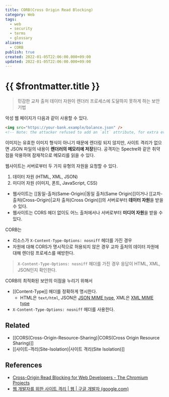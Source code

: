 ```yaml
---
title: CORB(Cross Origin Read Blocking)
category: Web
tags:
  - web
  - security
  - terms
  - glossary
aliases:
  - CORB
publish: true
created: 2022-01-05T22:06:00.000+09:00
updated: 2022-01-05T22:06:00.000+09:00
---
```


# {{ $frontmatter.title }}

> 민감한 교차 출처 데이터 자원이 렌더러 프로세스에 도달하지 못하게 하는 보안 기법

악성 웹 페이지가 다음과 같이 사용할 수 있다.

```html
<img src="https://your-bank.example/balance.json" />
<!-- Note: the attacker refused to add an `alt` attribute, for extra evil points. -->
```

이미지는 유효한 이미지 형식이 아니기 때문에 렌더링 되지 않지만, 사이트 격리가 없으면 JSON 파일의 내용이 **렌더러의 메모리에 저장**된다. 공격자는 Spectre와 같은 취약점을 악용하여 잠재적으로 메모리를 읽을 수 있다.

웹사이트는 서버로부터 두 가지 유형의 자원을 요청할 수 있다.

1. 데이터 자원 (HTML, XML, JSON)
2. 미디어 자원 (이미지, 폰트, JavaScript, CSS)

- 웹사이트는 [[동일-출처(Same-Origin)|동일 출처(Same Origin)]]이거나 [[교차-출처(Cross-Origin)|교차 출처(Cross Origin)]]의 서버로부터 **데이터 자원**을 받을 수 있다.
- 웹사이트는 CORS 헤더 없이도 어느 출처에서나 서버로부터 **미디어 자원**을 받을 수 있다.

CORB는

- 리소스가 `X-Content-Type-Options: nosniff` 헤더를 가진 경우
- 자원에 대해 CORS가 명시적으로 허용되지 않은 경우
  교차 출처의 데이터 자원에 대해 렌더링 프로세스를 예방한다.

> `X-Content-Type-Options: nosniff` 헤더를 가진 경우 응답이 HTML, XML, JSON인지 확인한다.

CORB의 최적화된 보안의 이점을 누리기 위해서

- [[Content-Type]] 헤더를 정확하게 명시한다.
  - HTML은 `text/html`, JSON은 [JSON MIME type](https://mimesniff.spec.whatwg.org/#json-mime-type), XML은 [XML MIME type](https://mimesniff.spec.whatwg.org/#xml-mime-type)
- `X-Content-Type-Options: nosniff` 헤더를 사용한다.

## Related

- [[CORS(Cross-Origin-Resource-Sharing)|CORS(Cross Origin Resource Sharing)]]
- [[사이트-격리(Site-Isolation)|사이트 격리(Site Isolation)]]

## References

- [Cross-Origin Read Blocking for Web Developers - The Chromium Projects](https://www.chromium.org/Home/chromium-security/corb-for-developers)
- [웹 개발자를 위한 사이트 격리 | 웹 | 구글 개발자 (google.com)](https://developers.google.com/web/updates/2018/07/site-isolation?hl=ko)
